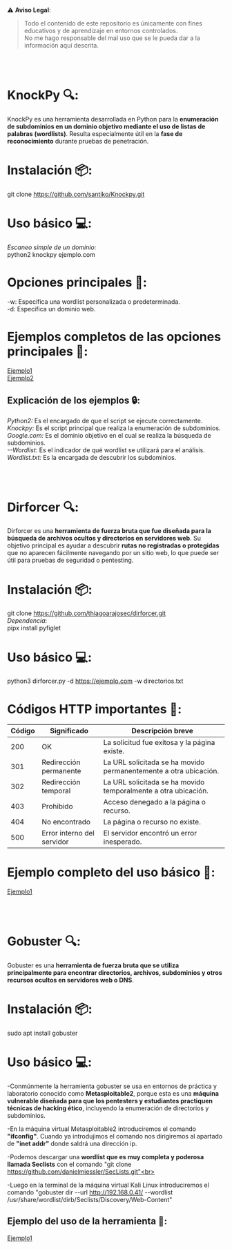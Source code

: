 ⚠️ **Aviso Legal**:
> Todo el contenido de este repositorio es únicamente con fines educativos y de aprendizaje en entornos controlados.  
> No me hago responsable del mal uso que se le pueda dar a la información aquí descrita.

<br><br>
# KnockPy 🔍:
KnockPy es una herramienta desarrollada en Python para la **enumeración de subdominios en un dominio objetivo mediante el uso de listas de palabras (wordlists)**. Resulta especialmente útil en la **fase de reconocimiento** durante pruebas de penetración.

# Instalación 📦:
git clone https://github.com/santiko/Knockpy.git

# Uso básico 💻: 
*Escaneo simple de un dominio:*<br>
python2 knockpy ejemplo.com

# Opciones principales 🔧:
-w: Especifica una wordlist personalizada o predeterminada.<br>
-d: Especifica un dominio web.<br>

# Ejemplos completos de las opciones principales 🔧: 
[Ejemplo1](https://github.com/user-attachments/assets/e9bd2661-7343-4f9e-8113-b37904e6cd65)<br>
[Ejemplo2](https://github.com/user-attachments/assets/922e84f2-0ad7-44ad-87c4-8f6a27837d53)<br>

## Explicación de los ejemplos 🔒: 
*Python2:* Es el encargado de que el script se ejecute correctamente.<br>
*Knockpy:* Es el script principal que realiza la enumeración de subdominios.<br>
*Google.com:* Es el dominio objetivo en el cual se realiza la búsqueda de subdominios.<br>
*--Wordlist:* Es el indicador de qué wordlist se utilizará para el análisis.<br>
*Wordlist.txt:* Es la encargada de descubrir los subdominios.<br>

<br><br>
# Dirforcer 🔍:
Dirforcer es una **herramienta de fuerza bruta que fue diseñada para la búsqueda de archivos ocultos y directorios en servidores web**. Su objetivo principal es ayudar a descubrir **rutas no registradas o protegidas** que no aparecen fácilmente navegando por un sitio web, lo que puede ser útil para pruebas de seguridad o pentesting.

# Instalación 📦:
git clone https://github.com/thiagoarajosec/dirforcer.git<br>
*Dependencia*:<br> 
pipx install pyfiglet

# Uso básico 💻: 
python3 dirforcer.py -d https://ejemplo.com -w directorios.txt

# Códigos HTTP importantes 🚦:
| Código | Significado                 | Descripción breve                           |
|--------|----------------------------|---------------------------------------------|
| 200    | OK                         | La solicitud fue exitosa y la página existe.|
| 301    | Redirección permanente     | La URL solicitada se ha movido permanentemente a otra ubicación.|
| 302    | Redirección temporal       | La URL solicitada se ha movido temporalmente a otra ubicación.|
| 403    | Prohibido                  | Acceso denegado a la página o recurso.      |
| 404    | No encontrado              | La página o recurso no existe.               |
| 500    | Error interno del servidor | El servidor encontró un error inesperado.  |

# Ejemplo completo del uso básico 🔧:
[Ejemplo1](https://github.com/user-attachments/assets/8bf031a7-32cc-40e6-8203-478ade0fd3c3)

<br><br>
# Gobuster 🔍:
Gobuster es una **herramienta de fuerza bruta que se utiliza principalmente para encontrar directorios, archivos, subdominios y otros recursos ocultos en servidores web o DNS**.

# Instalación 📦:
sudo apt install gobuster

# Uso básico 💻: 
-Conmúnmente la herramienta gobuster se usa en entornos de práctica y laboratorio conocido como **Metasploitable2**, porque esta es una **máquina vulnerable diseñada para que los pentesters y estudiantes practiquen técnicas de hacking ético**, incluyendo la enumeración de directorios y subdominios.<br>

-En la máquina virtual Metasploitable2 introduciremos el comando **"ifconfig"**. Cuando ya introdujimos el comando nos dirigiremos al apartado de **"inet addr"** donde saldrá una dirección ip.<br> 

-Podemos descargar una **wordlist que es muy completa y poderosa llamada Seclists** con el comando "git clone https://github.com/danielmiessler/SecLists.git"<br>

-Luego en la terminal de la máquina virtual Kali Linux introduciremos el comando "gobuster dir --url http://192.168.0.41/ --wordlist /usr/share/wordlist/dirb/Seclists/Discovery/Web-Content"<br>


## Ejemplo del uso de la herramienta 🔧:
[Ejemplo1](https://github.com/user-attachments/assets/a3a0627b-cb26-456c-9653-f82fb5cd203e)





















